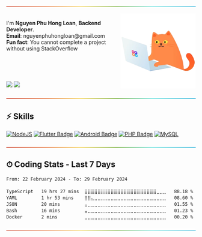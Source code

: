  <p><img src="https://github.com/nguyenphuhongloan/nguyenphuhongloan/blob/main/asset/rainbow.png" alt="-----------------------------------------------------" style="max-width: 100%;"></p>
<img src="https://github.com/nguyenphuhongloan/nguyenphuhongloan/blob/main/asset/giphy.webp" height="200px" align="right" alt="Computador">

<p margin="80%"> 
<br>
I'm <strong>Nguyen Phu Hong Loan</strong>, <strong>Backend Developer</strong>.
<br>
<strong>Email</strong>: nguyenphuhongloan@gmail.com <br>
<strong>Fun fact</strong>: You cannot complete a project without using StackOverflow <br>
<br>
<br>
</p>
<br>
<p>
<img src="https://github-readme-stats.vercel.app/api?username=nguyenphuhongloan&count_private=true&show_icons=true&theme=dracula&include_all_commits=true" height="165em"/>
<img src="https://github-readme-stats.vercel.app/api/top-langs/?username=nguyenphuhongloan&show_icons=true&layout=compact&cache_seconds=1800&langs_count=8&theme=dracula&count_private=true&show_icons=true" height="165em"/>
</p>
<img src="https://github.com/nguyenphuhongloan/nguyenphuhongloan/blob/main/asset/rainbow.png" alt="-----------------------------------------------------" style="max-width: 100%;">

## ⚡ Skills
[![NodeJS](https://img.shields.io/badge/NodeJS-339933.svg?style=for-the-badge&labelColor=black&logo=nodedotjs&logoColor=#339933)](#)
[![Flutter Badge](https://img.shields.io/badge/-Flutter-007acc?style=for-the-badge&labelColor=black&logo=flutter&logoColor=007acc)](#)
[![Android Badge](https://img.shields.io/badge/-Android-3C8749?style=for-the-badge&labelColor=black&logo=android&logoColor=3C8749)](#)
[![PHP Badge](https://img.shields.io/badge/-Php-777BB4?style=for-the-badge&labelColor=black&logo=php&logoColor=77BB4)](#)
[![MySQL](https://img.shields.io/badge/Mysql-3765AF?style=for-the-badge&logo=mysql&labelColor=black&logoColor=3765AF)](#)

<img src="https://github.com/nguyenphuhongloan/nguyenphuhongloan/blob/main/asset/rainbow.png" alt="-----------------------------------------------------" style="max-width: 100%;">

## ⏱ Coding Stats - Last 7 Days

<!--START_SECTION:waka-->

```txt
From: 22 February 2024 - To: 29 February 2024

TypeScript   19 hrs 27 mins  ⣿⣿⣿⣿⣿⣿⣿⣿⣿⣿⣿⣿⣿⣿⣿⣿⣿⣿⣿⣿⣿⣿⣀⣀⣀   88.18 %
YAML         1 hr 53 mins    ⣿⣿⣄⣀⣀⣀⣀⣀⣀⣀⣀⣀⣀⣀⣀⣀⣀⣀⣀⣀⣀⣀⣀⣀⣀   08.60 %
JSON         20 mins         ⣤⣀⣀⣀⣀⣀⣀⣀⣀⣀⣀⣀⣀⣀⣀⣀⣀⣀⣀⣀⣀⣀⣀⣀⣀   01.55 %
Bash         16 mins         ⣤⣀⣀⣀⣀⣀⣀⣀⣀⣀⣀⣀⣀⣀⣀⣀⣀⣀⣀⣀⣀⣀⣀⣀⣀   01.23 %
Docker       2 mins          ⣀⣀⣀⣀⣀⣀⣀⣀⣀⣀⣀⣀⣀⣀⣀⣀⣀⣀⣀⣀⣀⣀⣀⣀⣀   00.20 %
```

<!--END_SECTION:waka-->

<img src="https://github.com/nguyenphuhongloan/nguyenphuhongloan/blob/main/asset/rainbow.png" alt="-----------------------------------------------------" style="max-width: 100%;">
